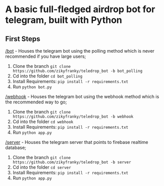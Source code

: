 # A basic full-fledged airdrop bot for telegram, built with Python

## First Steps

[/bot](https://github.com/zikyfranky/teledrop_bot/tree/bot_polling) - Houses the telegram bot using the polling method which is never recommended if you have large users;

1. Clone the branch `git clone https://github.com/zikyfranky/teledrop_bot -b bot_polling`
2. Cd into the folder `cd bot_polling`
3. Install Requirements: `pip install -r requirements.txt`
4. Run `python bot.py`

[/webhook](https://github.com/zikyfranky/teledrop_bot/tree/webhook) - Houses the telegram bot using the webhook method which is the recommended way to go;

1. Clone the branch `git clone https://github.com/zikyfranky/teledrop_bot -b webhook`
2. Cd into the folder `cd webhook`
3. Install Requirements: `pip install -r requirements.txt`
4. Run `python app.py`

[/server](https://github.com/zikyfranky/teledrop_bot/tree/server) - Houses the telegram server that points to firebase realtime database;

1. Clone the branch `git clone https://github.com/zikyfranky/teledrop_bot -b server`
2. Cd into the folder `cd server`
3. Install Requirements: `pip install -r requirements.txt`
4. Run `python app.py`
